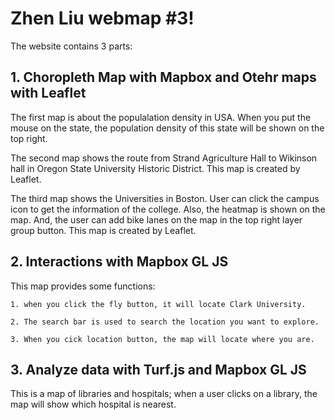 # Zhen Liu webmap #3!
The website contains 3 parts:
## 1. Choropleth Map with Mapbox and Otehr maps with Leaflet
The first map is about the populalation density in USA. When you put the mouse on the state, the population density of this state will be shown on the top right.

The second map shows the route from Strand Agriculture Hall to Wikinson hall in Oregon State University Historic District. This map is created by Leaflet.

The third map shows the Universities in Boston. User can click the campus icon to get the information of the college. Also, the heatmap is shown on the map. And, the user can add bike lanes on the map in the top right layer group button. This map is created by Leaflet.

## 2. Interactions with Mapbox GL JS
This map provides some functions:

    1. when you click the fly button, it will locate Clark University.
    
    2. The search bar is used to search the location you want to explore.
    
    3. When you cick location button, the map will locate where you are.

## 3. Analyze data with Turf.js and Mapbox GL JS
This is a map of libraries and hospitals; when a user clicks on a library, the map will show which hospital is nearest.
